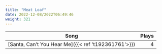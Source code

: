```yaml
---
title: "Meat Loaf"
date: 2022-12-08/2022T06:49:46
weight: 321
---
```




 Song | Plays 
----- | -----:
[Santa, Can’t You Hear Me]({{< ref 't192361761'>}}) | 4
